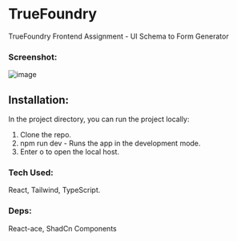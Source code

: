 # TrueFoundry
 TrueFoundry Frontend Assignment - UI Schema to Form Generator

### Screenshot:

 ![image](https://github.com/samyak-max/Frontend-Assignment-TrueFoundry/assets/76250685/d4cff327-336d-4914-a58d-e1c89a7bace8)

## Installation:
In the project directory, you can run the project locally:
1. Clone the repo.
2. npm run dev - Runs the app in the development mode.
3. Enter o to open the local host.

### Tech Used: 
React, Tailwind, TypeScript.

### Deps:
React-ace, ShadCn Components
